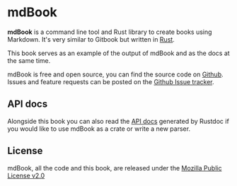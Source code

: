 # mdBook

**mdBook** is a command line tool and Rust library to create books using Markdown.
It's very similar to Gitbook but written in [Rust](http://www.rust-lang.org).

This book serves as an example of the output of mdBook and as the docs at the same time.

mdBook is free and open source, you can find the source code on [Github](https://github.com/azerupi/mdBook).
Issues and feature requests can be posted on the [Github Issue tracker](https://github.com/azerupi/mdBook/issues).

## API docs

Alongside this book you can also read the [API docs](mdbook/index.html) generated by Rustdoc if you would like
to use mdBook as a crate or write a new parser.

## License

mdBook, all the code and this book, are released under the [Mozilla Public License v2.0](https://www.mozilla.org/MPL/2.0/)
